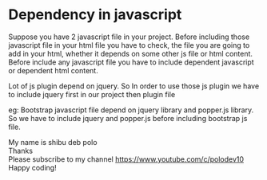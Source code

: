 # Dependency in javascript   

Suppose you have 2 javascript file in your project. Before including those javascript file in your html file you have to check, the file you are going to add in your html, whether it depends on some other js file or html content. Before include any javascript file you have to include dependent javascript or dependent html content.        

Lot of js plugin depend on jquery. So In order to use those js plugin we have to include jquery first in our project  then plugin file      

eg: Bootstrap javascript file depend on jquery library and popper.js library. So we have to include jquery and popper.js before including bootstrap js file.  
           
         
My name is shibu deb polo        
Thanks         
Please subscribe to my channel https://www.youtube.com/c/polodev10        
Happy coding!      
